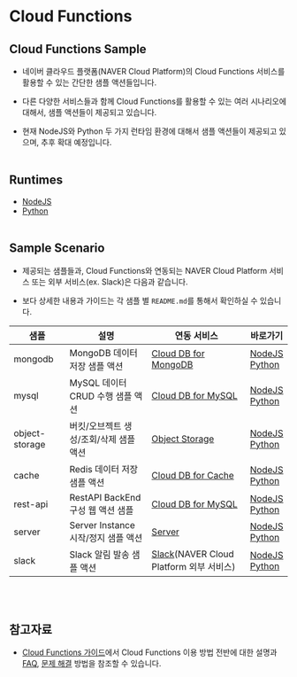 # Cloud Functions
## Cloud Functions Sample
+ 네이버 클라우드 플랫폼(NAVER Cloud Platform)의 Cloud Functions 서비스를 활용할 수 있는 간단한 샘플 액션들입니다.

+ 다른 다양한 서비스들과 함께 Cloud Functions를 활용할 수 있는 여러 시나리오에 대해서, 샘플 액션들이 제공되고 있습니다.

+ 현재 NodeJS와 Python 두 가지 런타임 환경에 대해서 샘플 액션들이 제공되고 있으며, 추후 확대 예정입니다.
<br></br>

## Runtimes
+ [NodeJS](https://github.com/NaverCloudPlatform/cloud-functions/tree/master/samples/nodejs)
+ [Python](https://github.com/NaverCloudPlatform/cloud-functions/tree/master/samples/python)
<br></br>

## Sample Scenario
+ 제공되는 샘플들과, Cloud Functions와 연동되는 NAVER Cloud Platform 서비스 또는 외부 서비스(ex. Slack)은 다음과 같습니다.

+ 보다 상세한 내용과 가이드는 각 샘플 별 `README.md`를 통해서 확인하실 수 있습니다.

| 샘플 | 설명 | 연동 서비스 | 바로가기 |
|---|---|---|---|
| mongodb | MongoDB 데이터 저장 샘플 액션 | [Cloud DB for MongoDB](https://www.ncloud.com/product/database/cloudDbMongoDB) | [NodeJS](./nodejs/mongodb/index.js) <br/>[Python](./python/mongodb/__main__.py) |
| mysql | MySQL 데이터 CRUD 수행 샘플 액션 | [Cloud DB for MySQL](https://www.ncloud.com/product/database/cloudDbMysql) | [NodeJS](./nodejs/mysql/db-crud) <br/>[Python](./python/mysql/db-crud) |
| object-storage | 버킷/오브젝트 생성/조회/삭제 샘플 액션 | [Object Storage](https://www.ncloud.com/product/storage/objectStorage) | [NodeJS](./nodejs/object-storage) <br/>[Python](./python/object-storage) |
| cache | Redis 데이터 저장 샘플 액션 | [Cloud DB for Cache](https://www.ncloud.com/product/database/cloudDbCache) | [NodeJS](./nodejs/cache/index.js) <br/>[Python](./python/cache/__main__.py) |
| rest-api | RestAPI BackEnd 구성 웹 액션 샘플 | [Cloud DB for MySQL](https://www.ncloud.com/product/database/cloudDbMysql) | [NodeJS](./nodejs/rest-api/index.js) <br/>[Python](./python/rest-api/__main__.py) |
| server | Server Instance 시작/정지 샘플 액션 | [Server](https://www.ncloud.com/product/compute/server) | [NodeJS](./nodejs/server/control-server-instance/index.js) <br/>[Python](./python/server/control-server-instance/__main__.py) |
| slack | Slack 알림 발송 샘플 액션 | [Slack](https://slack.com/intl/ko-kr/)(NAVER Cloud Platform 외부 서비스) | [NodeJS](./nodejs/slack/index.js) <br/>[Python](./python/slack/__main__.py) |

<br></br>
## 참고자료
+ [Cloud Functions 가이드](https://guide.ncloud-docs.com/docs/cloudfunctions-overview)에서 Cloud Functions 이용 방법 전반에 대한 설명과 [FAQ](https://guide.ncloud-docs.com/docs/docscloudfunctions-faq), [문제 해결](https://guide.ncloud-docs.com/docs/cloudfunctions-troubleshooting) 방법을 참조할 수 있습니다.